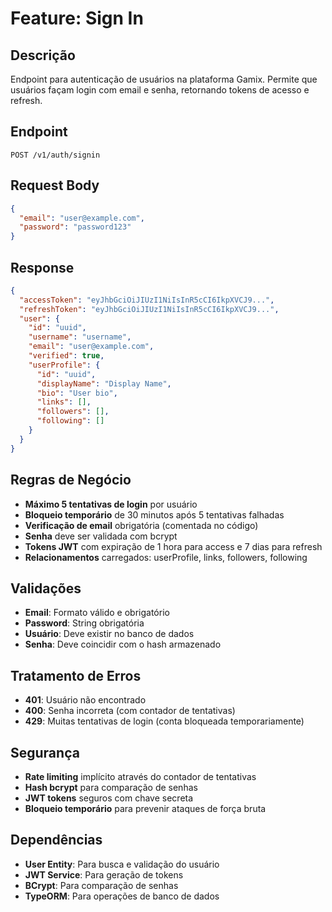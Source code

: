 # Feature: Sign In

## Descrição
Endpoint para autenticação de usuários na plataforma Gamix. Permite que usuários façam login com email e senha, retornando tokens de acesso e refresh.

## Endpoint
`POST /v1/auth/signin`

## Request Body
```json
{
  "email": "user@example.com",
  "password": "password123"
}
```

## Response
```json
{
  "accessToken": "eyJhbGciOiJIUzI1NiIsInR5cCI6IkpXVCJ9...",
  "refreshToken": "eyJhbGciOiJIUzI1NiIsInR5cCI6IkpXVCJ9...",
  "user": {
    "id": "uuid",
    "username": "username",
    "email": "user@example.com",
    "verified": true,
    "userProfile": {
      "id": "uuid",
      "displayName": "Display Name",
      "bio": "User bio",
      "links": [],
      "followers": [],
      "following": []
    }
  }
}
```

## Regras de Negócio
- **Máximo 5 tentativas de login** por usuário
- **Bloqueio temporário** de 30 minutos após 5 tentativas falhadas
- **Verificação de email** obrigatória (comentada no código)
- **Senha** deve ser validada com bcrypt
- **Tokens JWT** com expiração de 1 hora para access e 7 dias para refresh
- **Relacionamentos** carregados: userProfile, links, followers, following

## Validações
- **Email**: Formato válido e obrigatório
- **Password**: String obrigatória
- **Usuário**: Deve existir no banco de dados
- **Senha**: Deve coincidir com o hash armazenado

## Tratamento de Erros
- **401**: Usuário não encontrado
- **400**: Senha incorreta (com contador de tentativas)
- **429**: Muitas tentativas de login (conta bloqueada temporariamente)

## Segurança
- **Rate limiting** implícito através do contador de tentativas
- **Hash bcrypt** para comparação de senhas
- **JWT tokens** seguros com chave secreta
- **Bloqueio temporário** para prevenir ataques de força bruta

## Dependências
- **User Entity**: Para busca e validação do usuário
- **JWT Service**: Para geração de tokens
- **BCrypt**: Para comparação de senhas
- **TypeORM**: Para operações de banco de dados
